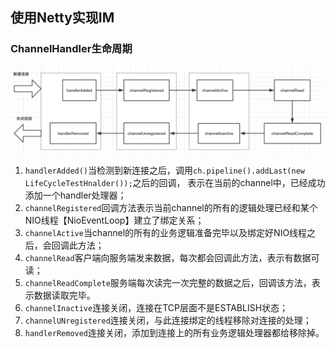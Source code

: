 ## 使用Netty实现IM

### ChannelHandler生命周期

![ChannelHandler生命周期](./src/main/resources/images/ChannelHandler生命周期.png)

1. `handlerAdded()`当检测到新连接之后，调用`ch.pipeline().addLast(new LifeCycleTestHnalder());`之后的回调，
表示在当前的channel中，已经成功添加一个handler处理器；
2. `channelRegistered`回调方法表示当前channel的所有的逻辑处理已经和某个NIO线程【NioEventLoop】建立了绑定关系；
3. `channelActive`当channel的所有的业务逻辑准备完毕以及绑定好NIO线程之后，会回调此方法；
4. `channelRead`客户端向服务端发来数据，每次都会回调此方法，表示有数据可读；
5. `channelReadComplete`服务端每次读完一次完整的数据之后，回调该方法，表示数据读取完毕。
6. `channelInactive`连接关闭，连接在TCP层面不是ESTABLISH状态；
7. `channelUNregistered`连接关闭，与此连接绑定的线程移除对连接的处理；
8. `handlerRemoved`连接关闭，添加到连接上的所有业务逻辑处理器都给移除掉。


